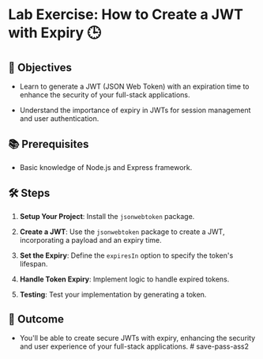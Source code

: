 # Lab Exercise: How to Create a JWT with Expiry 🕒

## 🎯 Objectives

- Learn to generate a JWT (JSON Web Token) with an expiration time to enhance the security of your full-stack applications.

- Understand the importance of expiry in JWTs for session management and user authentication.

## 📚 Prerequisites

- Basic knowledge of Node.js and Express framework.

## 🛠️ Steps

1. **Setup Your Project**: Install the `jsonwebtoken` package.

2. **Create a JWT**: Use the `jsonwebtoken` package to create a JWT, incorporating a payload and an expiry time.

3. **Set the Expiry**: Define the `expiresIn` option to specify the token's lifespan.

4. **Handle Token Expiry**: Implement logic to handle expired tokens.

5. **Testing**: Test your implementation by generating a token.

## 🎉 Outcome

- You'll be able to create secure JWTs with expiry, enhancing the security and user experience of your full-stack applications.
#   s a v e - p a s s - a s s 2  
 